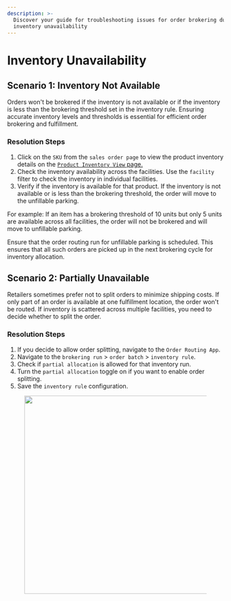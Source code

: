 ```yaml
---
description: >-
  Discover your guide for troubleshooting issues for order brokering due to
  inventory unavailability
---
```


# Inventory Unavailability

## Scenario 1: Inventory Not Available

Orders won't be brokered if the inventory is not available or if the inventory is less than the brokering threshold set in the inventory rule. Ensuring accurate inventory levels and thresholds is essential for efficient order brokering and fulfillment.

### Resolution Steps

1. Click on the `SKU` from the `sales order page` to view the product inventory details on the [`Product Inventory View` page.](../inventory-management/product-inventory-view.md)
2. Check the inventory availability across the facilities. Use the `facility` filter to check the inventory in individual facilities.
3. Verify if the inventory is available for that product. If the inventory is not available or is less than the brokering threshold, the order will move to the unfillable parking.

For example: If an item has a brokering threshold of 10 units but only 5 units are available across all facilities, the order will not be brokered and will move to unfillable parking.

Ensure that the order routing run for unfillable parking is scheduled. This ensures that all such orders are picked up in the next brokering cycle for inventory allocation.

## Scenario 2: Partially Unavailable

Retailers sometimes prefer not to split orders to minimize shipping costs. If only part of an order is available at one fulfillment location, the order won't be routed. If inventory is scattered across multiple facilities, you need to decide whether to split the order.

### Resolution Steps

1. If you decide to allow order splitting, navigate to the `Order Routing App`.
2. Navigate to the `brokering run` > `order batch` > `inventory rule`.
3. Check if `partial allocation` is allowed for that inventory run.
4. Turn the `partial allocation` toggle on if you want to enable order splitting.
5. Save the `inventory rule` configuration.



<figure><img src="broken-reference" alt="" width="461"><figcaption></figcaption></figure>
